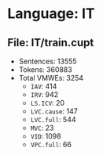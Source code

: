 Language: IT
============

## File: IT/train.cupt
* Sentences: 13555
* Tokens: 360883
* Total VMWEs: 3254
  * `IAV`: 414
  * `IRV`: 942
  * `LS.ICV`: 20
  * `LVC.cause`: 147
  * `LVC.full`: 544
  * `MVC`: 23
  * `VID`: 1098
  * `VPC.full`: 66

